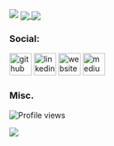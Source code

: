 <img src="https://capsule-render.vercel.app/api?type=egg&color=black&fontAlign=50&animation=twinkling&text=Hey, I'm Josh!%20&height=300&fontSize=100&textBg=transparent%" />


<a href="https://justjoshriley.github.io/justjoshriley/">
  <img align="center" src="https://github-readme-stats.vercel.app/api/top-langs/?username=justjoshriley&layout=compact&text_color=white&icon_color=white&theme=radical" />
</a>
<a href="https://justjoshriley.github.io/justjoshriley/">
  <img align="center" src="https://github-readme-stats.vercel.app/api?username=justjoshriley&hide=issues&count_private=true&text_color=white&icon_color=white&theme=radical" />
</a>



### Social:

[<img src='https://cdn.jsdelivr.net/npm/simple-icons@3.0.1/icons/github.svg' alt='github' height='40'>](https://github.com/https://github.com/JustJoshRiley)  [<img src='https://cdn.jsdelivr.net/npm/simple-icons@3.0.1/icons/linkedin.svg' alt='linkedin' height='40'>](https://www.linkedin.com/in/https://www.linkedin.com/in/joshua-william-riley//)  [<img src='https://cdn.jsdelivr.net/npm/simple-icons@3.0.1/icons/icloud.svg' alt='website' height='40'>](https://justjoshriley.github.io/justjoshriley/)  [<img src='https://cdn.jsdelivr.net/npm/simple-icons@3.0.1/icons/medium.svg' alt='medium' height='40'>](https://justjoshriley.medium.com) 

### Misc.
![Profile views](https://gpvc.arturio.dev/justjoshriley)


<img style="transform=scaleY(1.5)" src="https://capsule-render.vercel.app/api?type=egg&color=timeGradient&fontAlign=50&animation=twinkling" />
<!--
**JustJoshRiley/justjoshriley** is a ✨ _special_ ✨ repository because its `README.md` (this file) appears on your GitHub profile.

Here are some ideas to get you started:

- 🔭 I’m currently working on ...
- 🌱 I’m currently learning ...
- 👯 I’m looking to collaborate on ...
- 🤔 I’m looking for help with ...
- 💬 Ask me about ...
- 📫 How to reach me: ...
- 😄 Pronouns: ...
- ⚡ Fun fact: ...
-->

